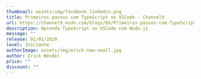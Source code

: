 ```yaml
---
thumbnail: assets/img/facebook_linkedin.png
title: Primeiros passos com TypeScript no VSCode - Channel9
url: https://channel9.msdn.com/blogs/DX/Primeiros-passos-com-TypeScript-no-Visual-Studio-Code
description: Aprenda TypeScript no VSCode com Node.js
message: ""
release: 01/01/2020
level: Iniciante
authorImage: assets/img/erick-new-small.jpg
author: Erick Wendel
price: ""
discount: ""
---
```

